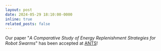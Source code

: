 ```yaml
---
layout: post
date: 2024-05-29 18:10:00-0000
inline: true
related_posts: false
---
```


Our paper "_A Comparative Study of Energy Replenishment Strategies for Robot Swarms_" has been accepted at [ANTS](https://www.uni-konstanz.de/ants-2024/)!
